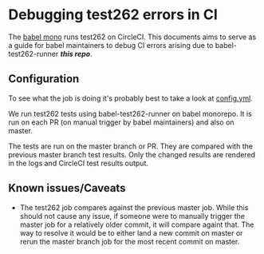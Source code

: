 # Debugging test262 errors in CI

The [babel mono](https://github.com/babel/babel) runs test262 on CircleCI. This documents aims to serve as a guide for babel maintainers to debug CI errors arising due to babel-test262-runner **_this repo_**.

## Configuration

To see what the job is doing it's probably best to take a look at [config.yml](https://github.com/babel/babel/blob/master/.circleci/config.yml).

We run test262 tests using babel-test262-runner on babel monorepo. It is run on each PR (on manual trigger by babel maintainers) and also on master.

The tests are run on the master branch or PR. They are compared with the previous master branch test results. Only the changed results are rendered in the logs and CircleCI test results output.

## Known issues/Caveats

+ The test262 job compares against the previous master job. While this should not cause any issue, if someone were to manually trigger the master job for a relatively older commit, it will compare againt that. The way to resolve it would be to either land a new commit on master or rerun the master branch job for the most recent commit on master.
